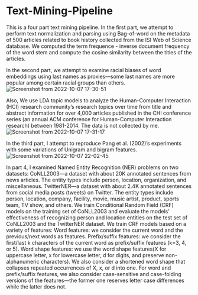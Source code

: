 # Text-Mining-Pipeline
This is a four part text mining pipeline. 
In the first part, we attempt to perform text normalization and parsing using Bag-of-word on the metadata of 500 articles related to 
book history collected from the ISI Web of Science database. We computed the term frequence - inverse document frequency of the word stem and 
compute the cosine similarity between the titles of the articles.

In the second part, we attempt to examine racial biases of word embeddings using last names as proxies—some last names are more popular among 
certain racial groups than others. 
![Screenshot from 2022-10-07 17-30-51](https://user-images.githubusercontent.com/19349857/194684791-2e3798df-549b-4fb5-9484-de73cd98a790.png)

Also, We use LDA topic models to analyze the Human-Computer Interaction (HCI) research community’s research 
topics over time from title and abstract information for over 4,000 articles published in the CHI conference series (an annual ACM conference for Human-Computer Interaction research) between 1981-2014. The data is not collected by me.
![Screenshot from 2022-10-07 17-31-17](https://user-images.githubusercontent.com/19349857/194684874-9486641f-eca8-4b62-ad9b-59a4f8fec335.png)

In the third part, I attempt to reproduce Pang et al. (2002)’s experiments with some variations of Unigram and bigram features.
![Screenshot from 2022-10-07 22-02-45](https://user-images.githubusercontent.com/19349857/194684977-9e5f88ea-ea63-4696-b8d8-bd199157006d.png)


In part 4, I examined Named Entity Recognition (NER) problems on two datasets:
CoNLL2003—a dataset with about 20K annotated sentences from news articles. The entity types include person, location, organization, and miscellaneous. 
TwitterNER—a dataset with about 2.4K annotated sentences from social media posts (tweets) on Twitter. The entity types include person, location, company, facility, movie, music artist,
product, sports team, TV show, and others. 
We train Conditional Random Field (CRF) models on the training set of CoNLL2003 and evaluate the models’ effectiveness of recognizing person and 
location entities on the test set of CoNLL2003 and the TwitterNER dataset.  We train CRF models based on a variety of features:
Word features: we consider the current word and the previous/next words as features.
Prefix/suffix features: we consider the first/last k characters of the current word as prefix/suffix
features (k=3, 4, or 5).
Word shape features: we use the word shape features(X for uppercase
letter, x for lowercase letter, d for digits, and preserve non-alphanumeric characters). We also consider a shortened word shape that collapses 
repeated occurrences of X, x, or d into one. For word and prefix/suffix features, we also consider case-sensitive and case-folding versions of the 
features—the former one reserves letter case differences while the latter does not.
